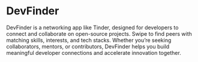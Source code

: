# DevFinder
DevFinder is a networking app like Tinder, designed for developers to connect and collaborate on open-source projects. Swipe to find peers with matching skills, interests, and tech stacks. Whether you’re seeking collaborators, mentors, or contributors, DevFinder helps you build meaningful developer connections and accelerate innovation together.
